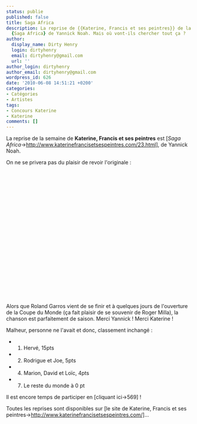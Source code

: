 ```yaml
---
status: publie
published: false
title: Saga Africa
description: La reprise de {{Katerine, Francis et ses peintres}} de la semaine est
  {Saga Africa} de Yannick Noah. Mais où vont-ils chercher tout ça ?
author:
  display_name: Dirty Henry
  login: dirtyhenry
  email: dirtyhenry@gmail.com
  url: ''
author_login: dirtyhenry
author_email: dirtyhenry@gmail.com
wordpress_id: 626
date: '2010-06-08 14:51:21 +0200'
categories:
- Catégories
- Artistes
tags:
- Concours Katerine
- Katerine
comments: []
---
```

La reprise de la semaine de __Katerine, Francis et ses peintres__ est [*Saga Africa*->http://www.katerinefrancisetsespeintres.com/23.html], de Yannick Noah.

On ne se privera pas du plaisir de revoir l'originale :

<p>
<object width="425" height="344"><param name="movie" value="http://www.youtube.com/v/Xi4bI1PLBsI&hl=fr_FR&fs=1&"></param><param name="allowFullScreen" value="true"></param><param name="allowscriptaccess" value="always"></param><embed src="http://www.youtube.com/v/Xi4bI1PLBsI&hl=fr_FR&fs=1&" type="application/x-shockwave-flash" allowscriptaccess="always" allowfullscreen="true" width="425" height="344"></embed></object>
</p>

Alors que Roland Garros vient de se finir et à quelques jours de l'ouverture de la Coupe du Monde (ça fait plaisir de se souvenir de Roger Milla), la chanson est parfaitement de saison. Merci Yannick ! Merci Katerine ! 

Malheur, personne ne l'avait et donc, classement inchangé :
- 1. Hervé, 15pts
- 2. Rodrigue et Joe, 5pts
- 4. Marion, David et Loïc, 4pts
- 7. Le reste du monde à 0 pt

Il est encore temps de participer en [cliquant ici->569] !

Toutes les reprises sont disponibles sur [le site de Katerine, Francis et ses peintres->http://www.katerinefrancisetsespeintres.com/]...
